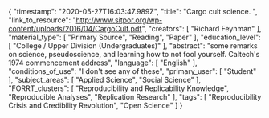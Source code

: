 {
    "timestamp": "2020-05-27T16:03:47.989Z",
    "title": "Cargo cult science. ",
    "link_to_resource": "http://www.sitpor.org/wp-content/uploads/2016/04/CargoCult.pdf",
    "creators": [
        "Richard Feynman"
    ],
    "material_type": [
        "Primary Source",
        "Reading",
        "Paper"
    ],
    "education_level": [
        "College / Upper Division (Undergraduates)"
    ],
    "abstract": "some remarks on science, pseudoscience, and learning how to not fool yourself. Caltech's 1974 commencement address",
    "language": [
        "English"
    ],
    "conditions_of_use": "I don't see any of these",
    "primary_user": [
        "Student"
    ],
    "subject_areas": [
        "Applied Science",
        "Social Science"
    ],
    "FORRT_clusters": [
        "Reproducibility and Replicability Knowledge",
        "Reproducible Analyses",
        "Replication Research"
    ],
    "tags": [
        "Reproducibility Crisis and Credibility Revolution",
        "Open Science"
    ]
}